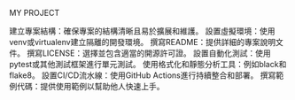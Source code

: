 MY PROJECT

建立專案結構：確保專案的結構清晰且易於擴展和維護。
設置虛擬環境：使用venv或virtualenv建立隔離的開發環境。
撰寫README：提供詳細的專案說明文件。
撰寫LICENSE：選擇並包含適當的開源許可證。
設置自動化測試：使用pytest或其他測試框架進行單元測試。
使用格式化和靜態分析工具：例如black和flake8。
設置CI/CD流水線：使用GitHub Actions進行持續整合和部署。
撰寫範例代碼：提供使用範例以幫助他人快速上手。